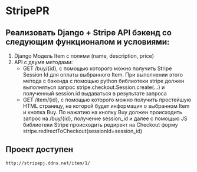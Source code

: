 # StripePR

## Реализовать Django + Stripe API бэкенд со следующим функционалом и условиями:
1. Django Модель Item с полями (name, description, price) 
2. API с двумя методами:
    - GET /buy/{id}, c помощью которого можно получить Stripe Session Id для оплаты выбранного Item. При выполнении этого метода c бэкенда с помощью python библиотеки stripe должен выполняться запрос stripe.checkout.Session.create(...) и полученный session.id выдаваться в результате запроса
    - GET /item/{id}, c помощью которого можно получить простейшую HTML страницу, на которой будет информация о выбранном Item и кнопка Buy. По нажатию на кнопку Buy должен происходить запрос на /buy/{id}, получение session_id и далее  с помощью JS библиотеки Stripe происходить редирект на Checkout форму stripe.redirectToCheckout(sessionId=session_id)

## Проект доступен
```
http://stripepj.ddns.net/item/1/
```

